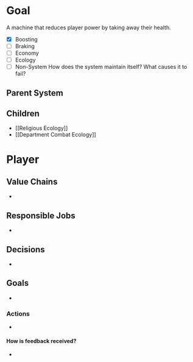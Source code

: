 # Goal
A machine that reduces player power by taking away their health.
- [x] Boosting
- [ ] Braking
- [ ] Economy
- [ ] Ecology
- [ ] Non-System
How does the system maintain itself? What causes it to fail?

## Parent System

## Children
- [[Religious Ecology]]
- [[Department Combat Ecology]]
# Player
## Value Chains
- 
## Responsible Jobs
- 
## Decisions
- 
## Goals
- 
### Actions
- 
#### How is feedback received?
- 
